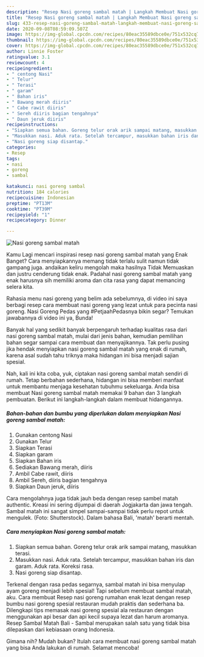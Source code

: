 ```yaml
---
description: "Resep Nasi goreng sambal matah | Langkah Membuat Nasi goreng sambal matah Yang Bikin Ngiler"
title: "Resep Nasi goreng sambal matah | Langkah Membuat Nasi goreng sambal matah Yang Bikin Ngiler"
slug: 433-resep-nasi-goreng-sambal-matah-langkah-membuat-nasi-goreng-sambal-matah-yang-bikin-ngiler
date: 2020-09-08T08:59:09.507Z
image: https://img-global.cpcdn.com/recipes/80eac35589dbce0e/751x532cq70/nasi-goreng-sambal-matah-foto-resep-utama.jpg
thumbnail: https://img-global.cpcdn.com/recipes/80eac35589dbce0e/751x532cq70/nasi-goreng-sambal-matah-foto-resep-utama.jpg
cover: https://img-global.cpcdn.com/recipes/80eac35589dbce0e/751x532cq70/nasi-goreng-sambal-matah-foto-resep-utama.jpg
author: Linnie Foster
ratingvalue: 3.1
reviewcount: 4
recipeingredient:
- " centong Nasi"
- " Telur"
- " Terasi"
- " garam"
- " Bahan iris"
- " Bawang merah diiris"
- " Cabe rawit diiris"
- " Sereh diiris bagian tengahnya"
- " Daun jeruk diiris"
recipeinstructions:
- "Siapkan semua bahan. Goreng telur orak arik sampai matang, masukkan terasi."
- "Masukkan nasi. Aduk rata. Setelah tercampur, masukkan bahan iris dan garam. Aduk rata. Koreksi rasa."
- "Nasi goreng siap disantap."
categories:
- Resep
tags:
- nasi
- goreng
- sambal

katakunci: nasi goreng sambal 
nutrition: 184 calories
recipecuisine: Indonesian
preptime: "PT13M"
cooktime: "PT39M"
recipeyield: "1"
recipecategory: Dinner

---
```



![Nasi goreng sambal matah](https://img-global.cpcdn.com/recipes/80eac35589dbce0e/751x532cq70/nasi-goreng-sambal-matah-foto-resep-utama.jpg)

Kamu Lagi mencari inspirasi resep nasi goreng sambal matah yang Enak Banget? Cara menyiapkannya memang tidak terlalu sulit namun tidak gampang juga. andaikan keliru mengolah maka hasilnya Tidak Memuaskan dan justru cenderung tidak enak. Padahal nasi goreng sambal matah yang enak harusnya sih memiliki aroma dan cita rasa yang dapat memancing selera kita.

Rahasia menu nasi goreng yang belim ada sebelumnya, di video ini saya berbagi resep cara membuat nasi goreng yang lezat untuk para pecinta nasi goreng. Nasi Goreng Pedas yang #PetjaahPedasnya bikin segar? Temukan jawabannya di video ini ya, Bunda!

Banyak hal yang sedikit banyak berpengaruh terhadap kualitas rasa dari nasi goreng sambal matah, mulai dari jenis bahan, kemudian pemilihan bahan segar sampai cara membuat dan menyajikannya. Tak perlu pusing jika hendak menyiapkan nasi goreng sambal matah yang enak di rumah, karena asal sudah tahu triknya maka hidangan ini bisa menjadi sajian spesial.


Nah, kali ini kita coba, yuk, ciptakan nasi goreng sambal matah sendiri di rumah. Tetap berbahan sederhana, hidangan ini bisa memberi manfaat untuk membantu menjaga kesehatan tubuhmu sekeluarga. Anda bisa membuat Nasi goreng sambal matah memakai 9 bahan dan 3 langkah pembuatan. Berikut ini langkah-langkah dalam membuat hidangannya.

<!--inarticleads1-->

##### Bahan-bahan dan bumbu yang diperlukan dalam menyiapkan Nasi goreng sambal matah:

1. Gunakan  centong Nasi
1. Gunakan  Telur
1. Siapkan  Terasi
1. Siapkan  garam
1. Siapkan  Bahan iris
1. Sediakan  Bawang merah, diiris
1. Ambil  Cabe rawit, diiris
1. Ambil  Sereh, diiris bagian tengahnya
1. Siapkan  Daun jeruk, diiris


Cara mengolahnya juga tidak jauh beda dengan resep sambel matah authentic. Kreasi ini sering dijumpai di daerah Jogjakarta dan jawa tengah. Sambal matah ini sangat simpel sampai-sampai tidak perlu repot untuk mengulek. (Foto: Shutterstock). Dalam bahasa Bali, &#39;matah&#39; berarti mentah. 

<!--inarticleads2-->

##### Cara menyiapkan Nasi goreng sambal matah:

1. Siapkan semua bahan. Goreng telur orak arik sampai matang, masukkan terasi.
1. Masukkan nasi. Aduk rata. Setelah tercampur, masukkan bahan iris dan garam. Aduk rata. Koreksi rasa.
1. Nasi goreng siap disantap.


Terkenal dengan rasa pedas segarnya, sambal matah ini bisa menyulap ayam goreng menjadi lebih spesial! Tapi sebelum membuat sambal matah, aku. Cara membuat Resep nasi goreng rumahan enak lezat dengan resep bumbu nasi goreng spesial restauran mudah praktis dan sederhana ba. Dilengkapi tips memasak nasi goreng spesial ala restauran dengan menggunakan api besar dan api kecil supaya lezat dan harum aromanya. Resep Sambal Matah Bali - Sambal merupakan salah satu yang tidak bisa dilepaskan dari kebiasaan orang Indonesia. 

Gimana nih? Mudah bukan? Itulah cara membuat nasi goreng sambal matah yang bisa Anda lakukan di rumah. Selamat mencoba!
